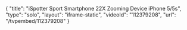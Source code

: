 {
    "title": "iSpotter Sport Smartphone 22X Zooming Device  iPhone 5\/5s",
    "type": "solo",
    "layout": "iframe-static",
    "videoId": "112379208",
    "url": "\/tvpembed\/112379208"
}